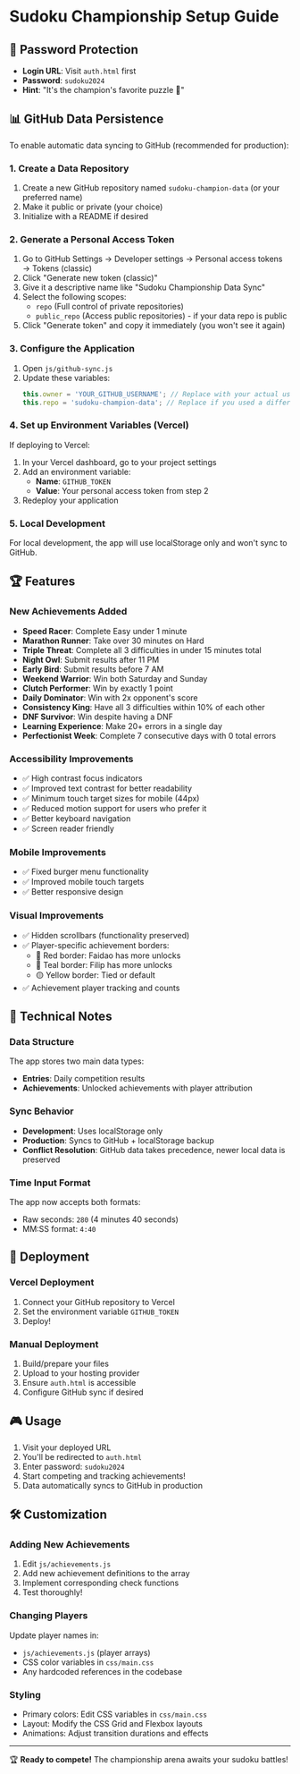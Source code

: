 # Sudoku Championship Setup Guide

## 🔐 Password Protection
- **Login URL**: Visit `auth.html` first
- **Password**: `sudoku2024`
- **Hint**: "It's the champion's favorite puzzle 🧩"

## 📊 GitHub Data Persistence

To enable automatic data syncing to GitHub (recommended for production):

### 1. Create a Data Repository
1. Create a new GitHub repository named `sudoku-champion-data` (or your preferred name)
2. Make it public or private (your choice)
3. Initialize with a README if desired

### 2. Generate a Personal Access Token
1. Go to GitHub Settings → Developer settings → Personal access tokens → Tokens (classic)
2. Click "Generate new token (classic)"
3. Give it a descriptive name like "Sudoku Championship Data Sync"
4. Select the following scopes:
   - `repo` (Full control of private repositories)
   - `public_repo` (Access public repositories) - if your data repo is public
5. Click "Generate token" and copy it immediately (you won't see it again)

### 3. Configure the Application
1. Open `js/github-sync.js`
2. Update these variables:
   ```javascript
   this.owner = 'YOUR_GITHUB_USERNAME'; // Replace with your actual username
   this.repo = 'sudoku-champion-data'; // Replace if you used a different name
   ```

### 4. Set up Environment Variables (Vercel)
If deploying to Vercel:
1. In your Vercel dashboard, go to your project settings
2. Add an environment variable:
   - **Name**: `GITHUB_TOKEN`
   - **Value**: Your personal access token from step 2
3. Redeploy your application

### 5. Local Development
For local development, the app will use localStorage only and won't sync to GitHub.

## 🏆 Features

### New Achievements Added
- **Speed Racer**: Complete Easy under 1 minute
- **Marathon Runner**: Take over 30 minutes on Hard
- **Triple Threat**: Complete all 3 difficulties in under 15 minutes total
- **Night Owl**: Submit results after 11 PM
- **Early Bird**: Submit results before 7 AM
- **Weekend Warrior**: Win both Saturday and Sunday
- **Clutch Performer**: Win by exactly 1 point
- **Daily Dominator**: Win with 2x opponent's score
- **Consistency King**: Have all 3 difficulties within 10% of each other
- **DNF Survivor**: Win despite having a DNF
- **Learning Experience**: Make 20+ errors in a single day
- **Perfectionist Week**: Complete 7 consecutive days with 0 total errors

### Accessibility Improvements
- ✅ High contrast focus indicators
- ✅ Improved text contrast for better readability
- ✅ Minimum touch target sizes for mobile (44px)
- ✅ Reduced motion support for users who prefer it
- ✅ Better keyboard navigation
- ✅ Screen reader friendly

### Mobile Improvements
- ✅ Fixed burger menu functionality
- ✅ Improved mobile touch targets
- ✅ Better responsive design

### Visual Improvements
- ✅ Hidden scrollbars (functionality preserved)
- ✅ Player-specific achievement borders:
  - 🔴 Red border: Faidao has more unlocks
  - 🔵 Teal border: Filip has more unlocks
  - 🟡 Yellow border: Tied or default
- ✅ Achievement player tracking and counts

## 🔧 Technical Notes

### Data Structure
The app stores two main data types:
- **Entries**: Daily competition results
- **Achievements**: Unlocked achievements with player attribution

### Sync Behavior
- **Development**: Uses localStorage only
- **Production**: Syncs to GitHub + localStorage backup
- **Conflict Resolution**: GitHub data takes precedence, newer local data is preserved

### Time Input Format
The app now accepts both formats:
- Raw seconds: `280` (4 minutes 40 seconds)
- MM:SS format: `4:40`

## 🚀 Deployment

### Vercel Deployment
1. Connect your GitHub repository to Vercel
2. Set the environment variable `GITHUB_TOKEN`
3. Deploy!

### Manual Deployment
1. Build/prepare your files
2. Upload to your hosting provider
3. Ensure `auth.html` is accessible
4. Configure GitHub sync if desired

## 🎮 Usage

1. Visit your deployed URL
2. You'll be redirected to `auth.html`
3. Enter password: `sudoku2024`
4. Start competing and tracking achievements!
5. Data automatically syncs to GitHub in production

## 🛠️ Customization

### Adding New Achievements
1. Edit `js/achievements.js`
2. Add new achievement definitions to the array
3. Implement corresponding check functions
4. Test thoroughly!

### Changing Players
Update player names in:
- `js/achievements.js` (player arrays)
- CSS color variables in `css/main.css`
- Any hardcoded references in the codebase

### Styling
- Primary colors: Edit CSS variables in `css/main.css`
- Layout: Modify the CSS Grid and Flexbox layouts
- Animations: Adjust transition durations and effects

---

🏆 **Ready to compete!** The championship arena awaits your sudoku battles!